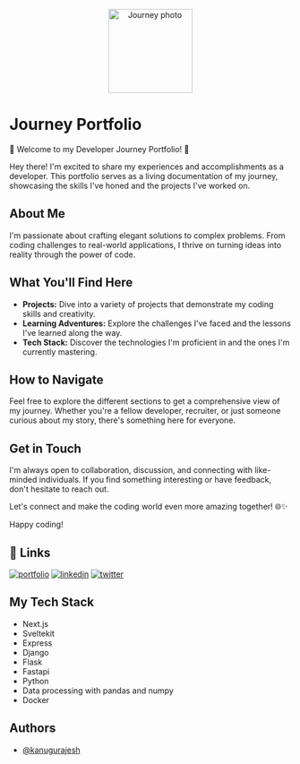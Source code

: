 <p align="center">
  <img src="https://github.com/kanugurajesh/My-Journey/assets/120458029/776ce3d3-60aa-4647-bea9-e38f6c0fe254" alt="Journey photo" width="150" height="150">
</p>

# Journey Portfolio

🚀 Welcome to my Developer Journey Portfolio! 🚀

Hey there! I'm excited to share my experiences and accomplishments as a developer. This portfolio serves as a living documentation of my journey, showcasing the skills I've honed and the projects I've worked on.

## About Me

I'm passionate about crafting elegant solutions to complex problems. From coding challenges to real-world applications, I thrive on turning ideas into reality through the power of code. 

## What You'll Find Here

- **Projects:** Dive into a variety of projects that demonstrate my coding skills and creativity.
- **Learning Adventures:** Explore the challenges I've faced and the lessons I've learned along the way.
- **Tech Stack:** Discover the technologies I'm proficient in and the ones I'm currently mastering.

## How to Navigate

Feel free to explore the different sections to get a comprehensive view of my journey. Whether you're a fellow developer, recruiter, or just someone curious about my story, there's something here for everyone.

## Get in Touch

I'm always open to collaboration, discussion, and connecting with like-minded individuals. If you find something interesting or have feedback, don't hesitate to reach out.

Let's connect and make the coding world even more amazing together! 🌐✨

Happy coding!

## 🔗 Links
[![portfolio](https://img.shields.io/badge/my_portfolio-000?style=for-the-badge&logo=ko-fi&logoColor=white)](https://rajeshportfolio.me/)
[![linkedin](https://img.shields.io/badge/linkedin-0A66C2?style=for-the-badge&logo=linkedin&logoColor=white)](https://www.linkedin.com/in/rajesh-kanugu-aba8a3254/)
[![twitter](https://img.shields.io/badge/twitter-1DA1F2?style=for-the-badge&logo=twitter&logoColor=white)](https://twitter.com/exploringengin1)

## My Tech Stack

- Next.js
- Sveltekit
- Express
- Django
- Flask
- Fastapi
- Python
- Data processing with pandas and numpy
- Docker

## Authors

- [@kanugurajesh](https://github.com/kanugurajesh)

